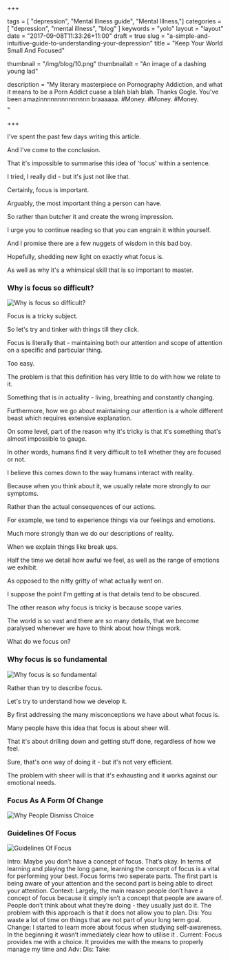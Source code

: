 +++

tags = [ "depression", "Mental Illness guide", "Mental Illness,"]
categories = [ "depression", "mental illness", "blog" ]
keywords = "yolo" 
layout = "layout"
date = "2017-09-08T11:33:26+11:00"
draft = true
slug = "a-simple-and-intuitive-guide-to-understanding-your-depression"
title = "Keep Your World Small And Focused"

thumbnail = "/img/blog/10.png"
thumbnailalt = "An image of a dashing young lad"

description = "My literary masterpiece on Pornography Addiction, and what it means to be a Porn Addict cuase a blah blah blah. Thanks Gogle. You've been amazinnnnnnnnnnnnnn braaaaaa. #Money. #Money. #Money. $$$$"


+++

<!-- 


Your Ability To Focus Is the Only Thing That Matters

Without focus, you have nothing. 
Focus is your everything. 
Focus is your number one friend. 
Without focus, you’re literally useless. 
You’re literally useless if you cannot focus. 
How the average person focuses their attention. 
How ineffective people focus their attention. Y
ou’re literally useless if you have no focus. 

-->

I've spent the past few days writing this article.

And I've come to the conclusion.

That it's impossible to summarise this idea of 'focus' within a sentence. 

I tried, I really did - but it's just not like that.

Certainly, focus is important. 

Arguably, the most important thing a person can have.

So rather than butcher it and create the wrong impression.

I urge you to continue reading so that you can engrain it within yourself. 

And I promise there are a few nuggets of wisdom in this bad boy. 

Hopefully, shedding new light on exactly what focus is. 

As well as why it's a whimsical skill that is so important to master. 

### Why is focus so difficult? 
![Why is focus so difficult?](/img/blog/10-01.png)

Focus is a tricky subject.

So let's try and tinker with things till they click. 

Focus is literally that - maintaining both our attention and scope of attention on a specific and particular thing. 

Too easy.

The problem is that this definition has very little to do with how we relate to it. 

Something that is in actuality - living, breathing and constantly changing. 

Furthermore, how we go about maintaining our attention is a whole different beast which requires extensive explanation. 

On some level, part of the reason why it's tricky is that it's something that's almost impossible to gauge. 

In other words, humans find it very difficult to tell whether they are focused or not. 

I believe this comes down to the way humans interact with reality. 

Because when you think about it, we usually relate more strongly to our symptoms. 

Rather than the actual consequences of our actions. 

For example, we tend to experience things via our feelings and emotions.

Much more strongly than we do our descriptions of reality. 

When we explain things like break ups. 

Half the time we detail how awful we feel, as well as the range of emotions we exhibit.

As opposed to the nitty gritty of what actually went on. 

I suppose the point I'm getting at is that details tend to be obscured. 

The other reason why focus is tricky is because scope varies. 

The world is so vast and there are so many details, that we become paralysed whenever we have to think about how things work. 

What do we focus on? 


### Why focus is so fundamental
![Why focus is so fundamental](/img/blog/10-01.png)

Rather than try to describe focus.

Let's try to understand how we develop it. 

By first addressing the many misconceptions we have about what focus is. 

Many people have this idea that focus is about sheer will.

That it's about drilling down and getting stuff done, regardless of how we feel. 

Sure, that's one way of doing it - but it's not very efficient. 

The problem with sheer will is that it's exhausting and it works against our emotional needs. 











### Focus As A Form Of Change
![Why People Dismiss Choice](/img/blog/10-01.png)






### Guidelines Of Focus 
![Guidelines Of Focus](/img/blog/10-01.png)






Intro: Maybe you don’t have a concept of focus. That’s okay. In terms of learning and playing the long game, learning the concept of focus is a vital for performing your best. Focus forms two seperate parts. The first part is being aware of your attention and the second part is being able to direct your attention. 
Context: Largely, the main reason people don’t have a concept of focus because it simply isn’t a concept that people are aware of. People don’t think about what they’re doing - they usually just do it. The problem with this approach is that it does not allow you to plan. 
Dis: You waste a lot of time on things that are not part of your long term goal.
Change: I started to learn more about focus when studying self-awareness. In the beginning it wasn’t immediately clear how to utilise it . 
Current: Focus provides me with a choice. It provides me with the means to properly manage my time and 
Adv:
Dis:
Take:
